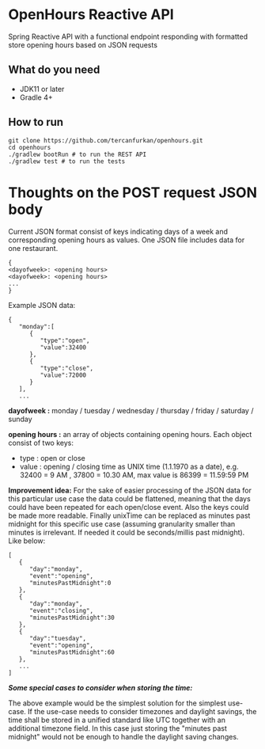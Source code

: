 # OpenHours Reactive API
Spring Reactive API with a functional endpoint responding with formatted store opening hours based on JSON requests

## What do you need
- JDK11 or later
- Gradle 4+

## How to run
```
git clone https://github.com/tercanfurkan/openhours.git
cd openhours
./gradlew bootRun # to run the REST API
./gradlew test # to run the tests
```

# Thoughts on the POST request JSON body
Current JSON format consist of keys indicating days of a week and corresponding opening hours as values. One JSON file includes data for one restaurant.
```
{
<dayofweek>: <opening hours>
<dayofweek>: <opening hours>
...
}
```
Example JSON data:
```
{
   "monday":[
      {
         "type":"open",
         "value":32400
      },
      {
         "type":"close",
         "value":72000
      }
   ],
   ...
```
**dayofweek :** monday / tuesday / wednesday / thursday / friday / saturday / sunday

**opening hours :** an array of objects containing opening hours. Each object consist of two keys:
- type : open or close
- value : opening / closing time as UNIX time (1.1.1970 as a date), e.g. 32400 = 9 AM , 37800 = 10.30 AM, max value is 86399 = 11.59:59 PM

**Improvement idea:** For the sake of easier processing of the JSON data for this particular use case the data could be flattened, meaning that the days could have been repeated for each open/close event. Also the keys could be made more readable. Finally unixTime can be replaced as minutes past midnight for this specific use case (assuming granularity smaller than minutes is irrelevant. If needed it could be seconds/millis past midnight). Like below:

```
[
   {
      "day":"monday",
      "event":"opening",
      "minutesPastMidnight":0
   },
   {
      "day":"monday",
      "event":"closing",
      "minutesPastMidnight":30
   },
   {
      "day":"tuesday",
      "event":"opening",
      "minutesPastMidnight":60
   },
   ...
]
```

***Some special cases to consider when storing the time:***

The above example would be the simplest solution for the simplest use-case. If the use-case needs to consider timezones and daylight savings, the time shall be stored in a unified standard like UTC together with an additional timezone field. In this case just storing the "minutes past midnight" would not be enough to handle the daylight saving changes.
